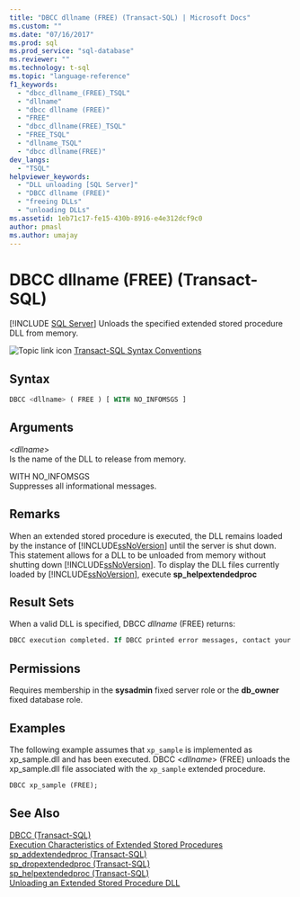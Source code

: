 ```yaml
---
title: "DBCC dllname (FREE) (Transact-SQL) | Microsoft Docs"
ms.custom: ""
ms.date: "07/16/2017"
ms.prod: sql
ms.prod_service: "sql-database"
ms.reviewer: ""
ms.technology: t-sql
ms.topic: "language-reference"
f1_keywords: 
  - "dbcc_dllname_(FREE)_TSQL"
  - "dllname"
  - "dbcc dllname (FREE)"
  - "FREE"
  - "dbcc_dllname(FREE)_TSQL"
  - "FREE_TSQL"
  - "dllname_TSQL"
  - "dbcc dllname(FREE)"
dev_langs: 
  - "TSQL"
helpviewer_keywords: 
  - "DLL unloading [SQL Server]"
  - "DBCC dllname (FREE)"
  - "freeing DLLs"
  - "unloading DLLs"
ms.assetid: 1eb71c17-fe15-430b-8916-e4e312dcf9c0
author: pmasl
ms.author: umajay
---
```

# DBCC dllname (FREE) (Transact-SQL)
[!INCLUDE [SQL Server](../../includes/applies-to-version/sqlserver.md)]
Unloads the specified extended stored procedure DLL from memory.
  
![Topic link icon](../../database-engine/configure-windows/media/topic-link.gif "Topic link icon") [Transact-SQL Syntax Conventions](../../t-sql/language-elements/transact-sql-syntax-conventions-transact-sql.md)
  
## Syntax  
```sql
DBCC <dllname> ( FREE ) [ WITH NO_INFOMSGS ]  
```  
  
## Arguments  
 \<*dllname*>  
 Is the name of the DLL to release from memory.  
  
 WITH NO_INFOMSGS  
 Suppresses all informational messages.  
  
## Remarks
When an extended stored procedure is executed, the DLL remains loaded by the instance of [!INCLUDE[ssNoVersion](../../includes/ssnoversion-md.md)] until the server is shut down. This statement allows for a DLL to be unloaded from memory without shutting down [!INCLUDE[ssNoVersion](../../includes/ssnoversion-md.md)]. To display the DLL files currently loaded by [!INCLUDE[ssNoVersion](../../includes/ssnoversion-md.md)], execute **sp_helpextendedproc**
  
## Result Sets  
When a valid DLL is specified, DBCC *dllname* (FREE) returns:
  
```sql
DBCC execution completed. If DBCC printed error messages, contact your system administrator.  
```  
  
## Permissions  
Requires membership in the **sysadmin** fixed server role or the **db_owner** fixed database role.
  
## Examples  
The following example assumes that `xp_sample` is implemented as xp_sample.dll and has been executed. DBCC \<*dllname*> (FREE) unloads the xp_sample.dll file associated with the `xp_sample` extended procedure.
  
```sql  
DBCC xp_sample (FREE);  
```  
  
## See Also  
[DBCC &#40;Transact-SQL&#41;](../../t-sql/database-console-commands/dbcc-transact-sql.md)  
[Execution Characteristics of Extended Stored Procedures](../../relational-databases/extended-stored-procedures-programming/execution-characteristics-of-extended-stored-procedures.md)  
[sp_addextendedproc &#40;Transact-SQL&#41;](../../relational-databases/system-stored-procedures/sp-addextendedproc-transact-sql.md)  
[sp_dropextendedproc &#40;Transact-SQL&#41;](../../relational-databases/system-stored-procedures/sp-dropextendedproc-transact-sql.md)  
[sp_helpextendedproc &#40;Transact-SQL&#41;](../../relational-databases/system-stored-procedures/sp-helpextendedproc-transact-sql.md)  
[Unloading an Extended Stored Procedure DLL](../../relational-databases/extended-stored-procedures-programming/unloading-an-extended-stored-procedure-dll.md)
  
  
